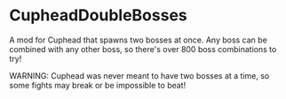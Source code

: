 # CupheadDoubleBosses
A mod for Cuphead that spawns two bosses at once. Any boss can be combined with any other boss, so there's over 800 boss combinations to try! 

WARNING: Cuphead was never meant to have two bosses at a time, so some fights may break or be impossible to beat!
